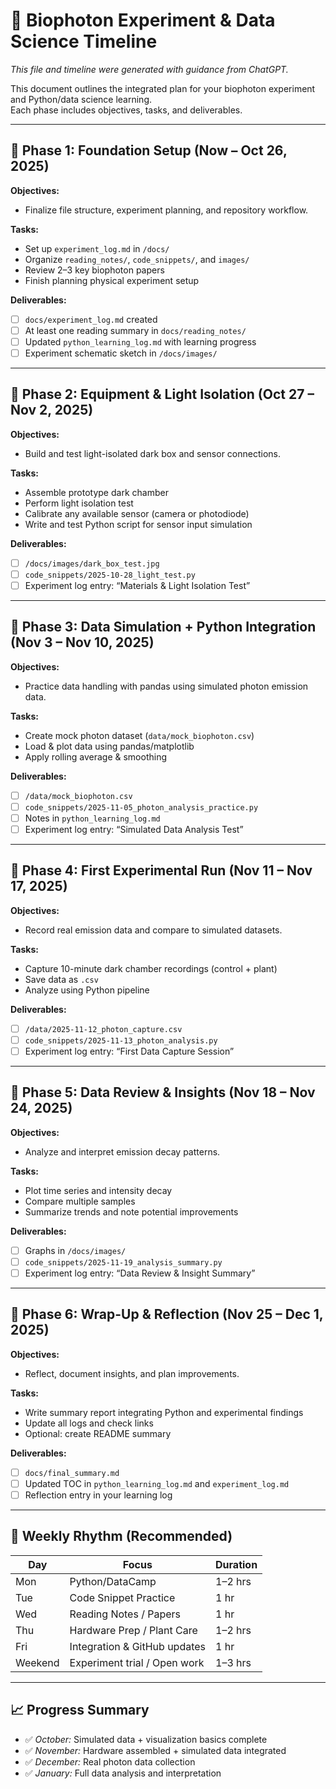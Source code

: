 # 🌿 Biophoton Experiment & Data Science Timeline

*This file and timeline were generated with guidance from ChatGPT.*

This document outlines the integrated plan for your biophoton experiment and Python/data science learning.  
Each phase includes objectives, tasks, and deliverables.

---

## 📅 Phase 1: Foundation Setup (Now – Oct 26, 2025)

**Objectives:**  
- Finalize file structure, experiment planning, and repository workflow.

**Tasks:**
- Set up `experiment_log.md` in `/docs/`
- Organize `reading_notes/`, `code_snippets/`, and `images/`
- Review 2–3 key biophoton papers
- Finish planning physical experiment setup

**Deliverables:**
- [ ] `docs/experiment_log.md` created  
- [ ] At least one reading summary in `docs/reading_notes/`  
- [ ] Updated `python_learning_log.md` with learning progress  
- [ ] Experiment schematic sketch in `/docs/images/`

---

## 📅 Phase 2: Equipment & Light Isolation (Oct 27 – Nov 2, 2025)

**Objectives:**  
- Build and test light-isolated dark box and sensor connections.

**Tasks:**
- Assemble prototype dark chamber  
- Perform light isolation test  
- Calibrate any available sensor (camera or photodiode)  
- Write and test Python script for sensor input simulation

**Deliverables:**
- [ ] `/docs/images/dark_box_test.jpg`  
- [ ] `code_snippets/2025-10-28_light_test.py`  
- [ ] Experiment log entry: “Materials & Light Isolation Test”

---

## 📅 Phase 3: Data Simulation + Python Integration (Nov 3 – Nov 10, 2025)

**Objectives:**  
- Practice data handling with pandas using simulated photon emission data.

**Tasks:**
- Create mock photon dataset (`data/mock_biophoton.csv`)  
- Load & plot data using pandas/matplotlib  
- Apply rolling average & smoothing

**Deliverables:**
- [ ] `/data/mock_biophoton.csv`  
- [ ] `code_snippets/2025-11-05_photon_analysis_practice.py`  
- [ ] Notes in `python_learning_log.md`  
- [ ] Experiment log entry: “Simulated Data Analysis Test”

---

## 📅 Phase 4: First Experimental Run (Nov 11 – Nov 17, 2025)

**Objectives:**  
- Record real emission data and compare to simulated datasets.

**Tasks:**
- Capture 10-minute dark chamber recordings (control + plant)  
- Save data as `.csv`  
- Analyze using Python pipeline

**Deliverables:**
- [ ] `/data/2025-11-12_photon_capture.csv`  
- [ ] `code_snippets/2025-11-13_photon_analysis.py`  
- [ ] Experiment log entry: “First Data Capture Session”

---

## 📅 Phase 5: Data Review & Insights (Nov 18 – Nov 24, 2025)

**Objectives:**  
- Analyze and interpret emission decay patterns.

**Tasks:**
- Plot time series and intensity decay  
- Compare multiple samples  
- Summarize trends and note potential improvements

**Deliverables:**
- [ ] Graphs in `/docs/images/`  
- [ ] `code_snippets/2025-11-19_analysis_summary.py`  
- [ ] Experiment log entry: “Data Review & Insight Summary”

---

## 📅 Phase 6: Wrap-Up & Reflection (Nov 25 – Dec 1, 2025)

**Objectives:**  
- Reflect, document insights, and plan improvements.

**Tasks:**
- Write summary report integrating Python and experimental findings  
- Update all logs and check links  
- Optional: create README summary

**Deliverables:**
- [ ] `docs/final_summary.md`  
- [ ] Updated TOC in `python_learning_log.md` and `experiment_log.md`  
- [ ] Reflection entry in your learning log

---

## 🧠 Weekly Rhythm (Recommended)

| Day | Focus | Duration |
|-----|-------|----------|
| Mon | Python/DataCamp | 1–2 hrs |
| Tue | Code Snippet Practice | 1 hr |
| Wed | Reading Notes / Papers | 1 hr |
| Thu | Hardware Prep / Plant Care | 1–2 hrs |
| Fri | Integration & GitHub updates | 1 hr |
| Weekend | Experiment trial / Open work | 1–3 hrs |

---

## 📈 Progress Summary

- ✅ *October:* Simulated data + visualization basics complete  
- ✅ *November:* Hardware assembled + simulated data integrated  
- ✅ *December:* Real photon data collection  
- ✅ *January:* Full data analysis and interpretation
